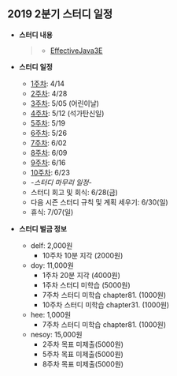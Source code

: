 ## 2019 2분기 스터디 일정

- **스터디 내용**
    > - [EffectiveJava3E](/EffectiveJava3E/README.md)

- **스터디 일정**
  - [1주차](/EffectiveJava3E/study-log/ej-week-1.md): 4/14
  - [2주차](/EffectiveJava3E/study-log/ej-week-2.md): 4/28
  - [3주차](/EffectiveJava3E/study-log/ej-week-3.md): 5/05 (어린이날)
  - [4주차](/EffectiveJava3E/study-log/ej-week-4.md): 5/12 (석가탄신일)
  - [5주차](/EffectiveJava3E/study-log/ej-week-5.md): 5/19
  - [6주차](/EffectiveJava3E/study-log/ej-week-6.md): 5/26
  - [7주차](/EffectiveJava3E/study-log/ej-week-7.md): 6/02
  - [8주차](/EffectiveJava3E/study-log/ej-week-8.md): 6/09
  - [9주차](/EffectiveJava3E/study-log/ej-week-9.md): 6/16
  - [10주차](/EffectiveJava3E/study-log/ej-week-10.md): 6/23
  - *-스터디 마무리 일정-*
  - 스터디 회고 및 회식: 6/28(금)
  - 다음 시즌 스터디 규칙 및 계획 세우기: 6/30(일)
  - 휴식: 7/07(일)

- **스터디 벌금 정보**
  - delf: 2,000원
    - 10주차 10분 지각 (2000원)
  - doy: 11,000원
    - 1주차 20분 지각 (4000원)
    - 1주차 스터디 미학습 (5000원)
    - 7주차 스터디 미학습 chapter81. (1000원)
    - 10주차 스터디 미학습 chapter31. (1000원)
  - hee: 1,000원
    - 7주차 스터디 미학습 chapter81. (1000원)
  - nesoy: 15,000원
    - 2주차 목표 미제출(5000원)
    - 5주차 목표 미제출(5000원)
    - 8주차 목표 미제출(5000원)